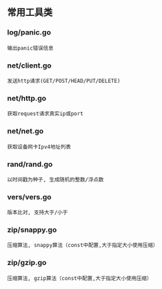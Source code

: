 ## 常用工具类

### log/panic.go
	输出panic错误信息

### net/client.go
    发送http请求(GET/POST/HEAD/PUT/DELETE)

### net/http.go
	获取request请求真实ip或port

### net/net.go
	获取设备网卡Ipv4地址列表
	
### rand/rand.go
	以时间戳为种子, 生成随机的整数/浮点数
	
### vers/vers.go
	版本比对, 支持大于/小于
	
### zip/snappy.go
	压缩算法, snappy算法（const中配置,大于指定大小使用压缩）
	
### zip/gzip.go
	压缩算法, gzip算法（const中配置,大于指定大小使用压缩）
